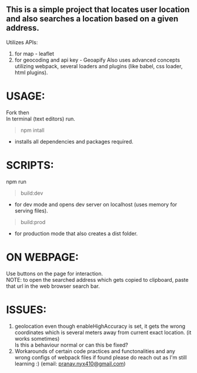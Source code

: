 ## This is a simple project that locates user location and also searches a location based on a given address. 
 Utilizes APIs: 
  1. for map - leaflet
  2. for geocoding and api key - Geoapify
 Also uses advanced concepts utilizing webpack, several loaders and plugins (like babel, css loader, html plugins).

# USAGE: 
Fork then  
In terminal (text editors) run.  
> npm intall
  
 - installs all dependencies and packages required.

  # SCRIPTS:  
  npm run
> build:dev   

- for dev mode and opens dev server on localhost (uses memory for serving files).  
> build:prod  

- for production mode that also creates a dist folder.

# ON WEBPAGE: 
Use buttons on the page for interaction.  
NOTE: to open the searched address which gets copied to clipboard, paste that url in the web browser search bar.

# ISSUES: 
  1. geolocation even though enableHighAccuracy is set, it gets the wrong coordinates which is several meters away from current exact location. (it works sometimes)  
  Is this a behaviour normal or can this be fixed?
  2. Workarounds of certain code practices and functonalities and any wrong configs of webpack files if found please do reach out as I'm still learning :) (email: pranav.nyx410@gmail.com) 



